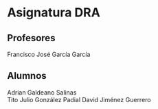 # Asignatura DRA

## Profesores

Francisco José García García

## Alumnos

Adrian Galdeano Salinas  
Tito Julio González Padial
David Jiménez Guerrero

